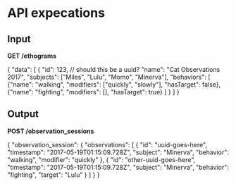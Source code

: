 # API expecations

## Input

**GET /ethograms**

{
  "data": [
    {
      "id": 123, // should this be a uuid?
      "name": "Cat Observations 2017",
      "subjects": ["Miles", "Lulu", "Momo", "Minerva"],
      "behaviors": [
        {"name": "walking", "modifiers": ["quickly", "slowly"], "hasTarget": false},
        {"name": "fighting", "modifiers": [], "hasTarget": true}
      ]
    }
  ]
}

## Output

**POST /observation_sessions**

{
  "observation_session": {
    "observations": [
      {
        "id": "uuid-goes-here",
        "timestamp": "2017-05-19T01:15:09.728Z",
        "subject": "Minerva",
        "behavior": "walking",
        "modifier": "quickly"
      },
      {
        "id": "other-uuid-goes-here",
        "timestamp": "2017-05-19T01:15:09.728Z",
        "subject": "Minerva",
        "behavior": "fighting",
        "target": "Lulu"
      }
    ]
  }
}